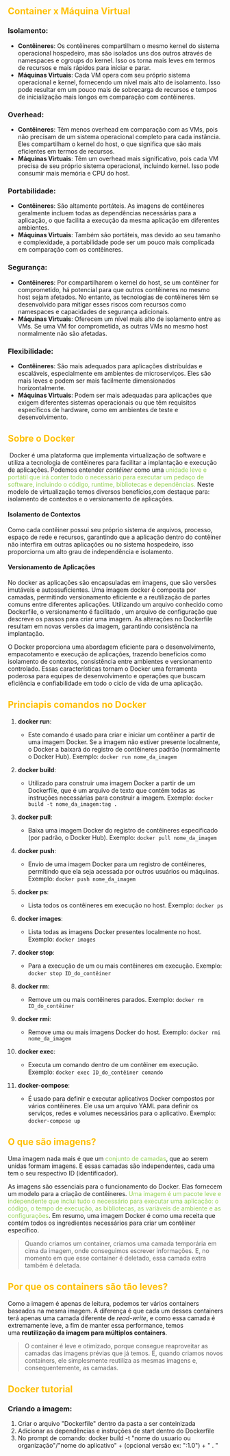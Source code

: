 
## <span style="color:#ffc000">Container x Máquina Virtual</span>

### Isolamento:

- **Contêineres**: Os contêineres compartilham o mesmo kernel do sistema operacional hospedeiro, mas são isolados uns dos outros através de namespaces e cgroups do kernel. Isso os torna mais leves em termos de recursos e mais rápidos para iniciar e parar.
- **Máquinas Virtuais**: Cada VM opera com seu próprio sistema operacional e kernel, fornecendo um nível mais alto de isolamento. Isso pode resultar em um pouco mais de sobrecarga de recursos e tempos de inicialização mais longos em comparação com contêineres.

### Overhead:

- **Contêineres**: Têm menos overhead em comparação com as VMs, pois não precisam de um sistema operacional completo para cada instância. Eles compartilham o kernel do host, o que significa que são mais eficientes em termos de recursos.
- **Máquinas Virtuais**: Têm um overhead mais significativo, pois cada VM precisa de seu próprio sistema operacional, incluindo kernel. Isso pode consumir mais memória e CPU do host.

### Portabilidade:

- **Contêineres**: São altamente portáteis. As imagens de contêineres geralmente incluem todas as dependências necessárias para a aplicação, o que facilita a execução da mesma aplicação em diferentes ambientes.
- **Máquinas Virtuais**: Também são portáteis, mas devido ao seu tamanho e complexidade, a portabilidade pode ser um pouco mais complicada em comparação com os contêineres.

### Segurança:

- **Contêineres**: Por compartilharem o kernel do host, se um contêiner for comprometido, há potencial para que outros contêineres no mesmo host sejam afetados. No entanto, as tecnologias de contêineres têm se desenvolvido para mitigar esses riscos com recursos como namespaces e capacidades de segurança adicionais.
- **Máquinas Virtuais**: Oferecem um nível mais alto de isolamento entre as VMs. Se uma VM for comprometida, as outras VMs no mesmo host normalmente não são afetadas.

### Flexibilidade:

- **Contêineres**: São mais adequados para aplicações distribuídas e escaláveis, especialmente em ambientes de microserviços. Eles são mais leves e podem ser mais facilmente dimensionados horizontalmente.
- **Máquinas Virtuais**: Podem ser mais adequadas para aplicações que exigem diferentes sistemas operacionais ou que têm requisitos específicos de hardware, como em ambientes de teste e desenvolvimento.

## <span style="color:#ffc000">Sobre o Docker</span>

 Docker é uma plataforma que implementa virtualização de software e utiliza a tecnologia de contêineres para facilitar a implantação e execução de aplicações. Podemos entender _contêiner_ como uma <span style="color:#92d050">unidade leve e portátil que irá conter todo o necessário para executar um pedaço de software, incluindo o código, runtime, bibliotecas e dependências.</span> Neste modelo de virtualização temos diversos benefícios,com destaque para: isolamento de contextos e o versionamento de aplicações.

#### Isolamento de Contextos

Como cada contêiner possui seu próprio sistema de arquivos, processo, espaço de rede e recursos, garantindo que a aplicação dentro do contêiner não interfira em outras aplicações ou no sistema hospedeiro, isso proporciorna um alto grau de independência e isolamento.

#### Versionamento de Aplicações

No docker as aplicações são encapsuladas em imagens, que são versões imutáveis e autossuficientes. Uma imagem docker é composta por camadas, permitindo versionamento eficiente e a reutilização de partes comuns entre diferentes aplicações. Utilizando um arquivo conhecido como Dockerfile, o versionamento é facilitado , um arquivo de configuração que descreve os passos para criar uma imagem. As alterações no Dockerfile resultam em novas versões da imagem, garantindo consistência na implantação.

O Docker proporciona uma abordagem eficiente para o desenvolvimento, empacotamento e execução de aplicações, trazendo benefícios como isolamento de contextos, consistência entre ambientes e versionamento controlado. Essas características tornam o Docker uma ferramenta poderosa para equipes de desenvolvimento e operações que buscam eficiência e confiabilidade em todo o ciclo de vida de uma aplicação.

## <span style="color:#ffc000">Princiapis comandos no Docker</span>

1. **docker run**:
    
    - Este comando é usado para criar e iniciar um contêiner a partir de uma imagem Docker. Se a imagem não estiver presente localmente, o Docker a baixará do registro de contêineres padrão (normalmente o Docker Hub). Exemplo: `docker run nome_da_imagem`
2. **docker build**:
    
    - Utilizado para construir uma imagem Docker a partir de um Dockerfile, que é um arquivo de texto que contém todas as instruções necessárias para construir a imagem. Exemplo: `docker build -t nome_da_imagem:tag .`
3. **docker pull**:
    
    - Baixa uma imagem Docker do registro de contêineres especificado (por padrão, o Docker Hub). Exemplo: `docker pull nome_da_imagem`
4. **docker push**:
    
    - Envio de uma imagem Docker para um registro de contêineres, permitindo que ela seja acessada por outros usuários ou máquinas. Exemplo: `docker push nome_da_imagem`
5. **docker ps**:
    
    - Lista todos os contêineres em execução no host. Exemplo: `docker ps`
6. **docker images**:
    
    - Lista todas as imagens Docker presentes localmente no host. Exemplo: `docker images`
7. **docker stop**:
    
    - Para a execução de um ou mais contêineres em execução. Exemplo: `docker stop ID_do_contêiner`
8. **docker rm**:
    
    - Remove um ou mais contêineres parados. Exemplo: `docker rm ID_do_contêiner`
9. **docker rmi**:
    
    - Remove uma ou mais imagens Docker do host. Exemplo: `docker rmi nome_da_imagem`
10. **docker exec**:
    
    - Executa um comando dentro de um contêiner em execução. Exemplo: `docker exec ID_do_contêiner comando`
11. **docker-compose**:
    
    - É usado para definir e executar aplicativos Docker compostos por vários contêineres. Ele usa um arquivo YAML para definir os serviços, redes e volumes necessários para o aplicativo. Exemplo: `docker-compose up`

## <span style="color:#ffc000">O que são imagens?</span>

Uma imagem nada mais é que um <span style="color:#92d050">conjunto de camadas</span>, que ao serem unidas formam imagens. E essas camadas são independentes, cada uma tem o seu respectivo ID (identificador).

As imagens são essenciais para o funcionamento do Docker. Elas fornecem um modelo para a criação de contêineres. <span style="color:#92d050">Uma imagem é um pacote leve e independente que inclui tudo o necessário para executar uma aplicação: o código, o tempo de execução, as bibliotecas, as variáveis de ambiente e as configurações</span>. Em resumo, uma imagem Docker é como uma receita que contém todos os ingredientes necessários para criar um contêiner específico.


> Quando criamos um container, criamos uma camada temporária em cima da imagem, onde conseguimos escrever informações. E, no momento em que esse container é deletado, essa camada extra também é deletada.


## <span style="color:#ffc000">Por que os containers são tão leves?</span> 

Como a imagem é apenas de leitura, podemos ter vários containers baseados na mesma imagem. A diferença é que cada um desses containers terá apenas uma camada diferente de _read-write_, e como essa camada é extremamente leve, a fim de manter essa performance, temos uma **reutilização da imagem para múltiplos containers**.


> O container é leve e otimizado, porque consegue reaproveitar as camadas das imagens prévias que já temos. E, quando criamos novos containers, ele simplesmente reutiliza as mesmas imagens e, consequentemente, as camadas.

## <span style="color:#ffc000">Docker tutorial</span> 

### Criando a imagem:

1. Criar o arquivo "Dockerfile" dentro da pasta a ser conteinizada
2. Adicionar as dependências e instruções de start dentro do Dockerfile
3. No prompt de comando: docker build -t "nome do usuario ou organização"/"nome do aplicativo" + (opcional versão ex: ":1.0") + " . "